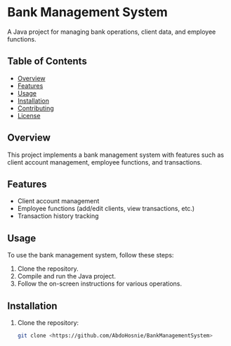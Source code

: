# Bank Management System

A Java project for managing bank operations, client data, and employee functions.

## Table of Contents
- [Overview](#overview)
- [Features](#features)
- [Usage](#usage)
- [Installation](#installation)
- [Contributing](#contributing)
- [License](#license)

## Overview
This project implements a bank management system with features such as client account management, employee functions, and transactions.

## Features
- Client account management
- Employee functions (add/edit clients, view transactions, etc.)
- Transaction history tracking

## Usage
To use the bank management system, follow these steps:
1. Clone the repository.
2. Compile and run the Java project.
3. Follow the on-screen instructions for various operations.

## Installation
1. Clone the repository:
   ```bash
   git clone <https://github.com/AbdoHosnie/BankManagementSystem>
